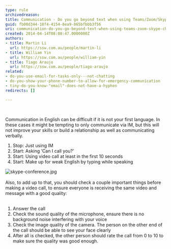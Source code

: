 ```yaml
---
type: rule
archivedreason: 
title: Communication - Do you go beyond text when using Teams/Zoom/Skype chat?
guid: fb00d344-18f4-4154-8ea9-865bfbbb3f56
uri: communication-do-you-go-beyond-text-when-using-teams-zoom-skype-chat
created: 2014-04-14T08:08:47.0000000Z
authors:
- title: Martin Li
  url: https://ssw.com.au/people/martin-li
- title: William Yin
  url: https://ssw.com.au/people/william-yin
- title: Tiago Araujo
  url: https://ssw.com.au/people/tiago-araujo
related:
- do-you-use-email-for-tasks-only---not-chatting
- do-you-show-your-phone-number-to-allow-for-emergency-communication
- tiny-do-you-know-"email"-does-not-have-a-hyphen
redirects: []

---
```



​
<p>Communication in English can be difficult if it is not your first language. In these cases it might be tempting to only communicate via IM, but this will not improve your skills or build a relationship as well as communicating verbally.<br></p><ol><li>Stop&#58; Just using IM</li><li>Start&#58; Asking ‘Can I call you?’&#160;</li><li>Start&#58; Using video call at least in the first 10 seconds</li><li>Start&#58; Make up for weak English by typing while speaking <br></li></ol><dl class="image"><dt><img src="/PublishingImages/skype-conference.jpg" alt="skype-conference.jpg" /></dt><dt><br></dt><dt>​​​Also, to add up to that, you should check a couple&#160;important things before making&#160;a video call, to ensure everyone is receiving the same video and message with a good quality&#58;<br></dt><dt><br></dt><dt><ol><li>Answer the call<br></li><li>Check the sound quality of the microphone, ensure there is no background noise interfering with your voice<br></li><li>Check the image quality of the camera. The person on the other end of the call should be able to see your face clearly<br></li><li>After all is checked, the other person should rate the call from 0 to 10&#160;to make sure the quality&#160;was good enough.​</li></ol></dt></dl>
<br><excerpt class='endintro'></excerpt><br>



